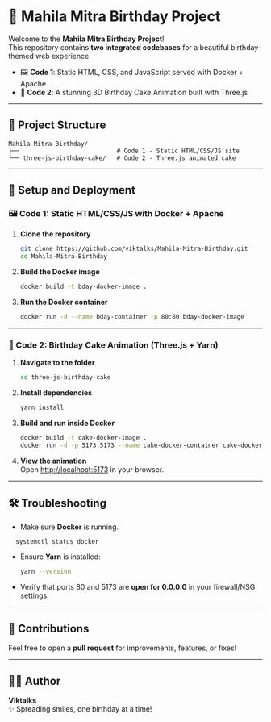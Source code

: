 
# 🎉 Mahila Mitra Birthday Project

Welcome to the **Mahila Mitra Birthday Project**!  
This repository contains **two integrated codebases** for a beautiful birthday-themed web experience:

- 🖼️ **Code 1**: Static HTML, CSS, and JavaScript served with Docker + Apache  
- 🎂 **Code 2**: A stunning 3D Birthday Cake Animation built with Three.js  

---

## 📁 Project Structure

```
Mahila-Mitra-Birthday/
├──                           # Code 1 - Static HTML/CSS/JS site
└── three-js-birthday-cake/   # Code 2 - Three.js animated cake
```

---

## 🚀 Setup and Deployment

### 🖼️ Code 1: Static HTML/CSS/JS with Docker + Apache

1. **Clone the repository**  
   ```bash
   git clone https://github.com/viktalks/Mahila-Mitra-Birthday.git
   cd Mahila-Mitra-Birthday
   ```

2. **Build the Docker image**  
   ```bash
   docker build -t bday-docker-image .
   ```

3. **Run the Docker container**  
   ```bash
   docker run -d --name bday-container -p 80:80 bday-docker-image
   ```

---

### 🎂 Code 2: Birthday Cake Animation (Three.js + Yarn)

1. **Navigate to the folder**  
   ```bash
   cd three-js-birthday-cake
   ```

2. **Install dependencies**  
   ```bash
   yarn install
   ```

3. **Build and run inside Docker**  
   ```bash
   docker build -t cake-docker-image .
   docker run -d -p 5173:5173 --name cake-docker-container cake-docker-image yarn dev --host 0.0.0.0
   ```

4. **View the animation**  
   Open [http://localhost:5173](http://localhost:5173) in your browser.

---

## 🛠️ Troubleshooting

- Make sure **Docker** is running.
```bash
  systemctl status docker
  ```
- Ensure **Yarn** is installed:  
  ```bash
  yarn --version
  ```
- Verify that ports 80 and 5173 are **open for 0.0.0.0** in your firewall/NSG settings.

---

## 🤝 Contributions

Feel free to open a **pull request** for improvements, features, or fixes!

---

## 👨‍💻 Author

**Viktalks**  
✨ Spreading smiles, one birthday at a time!
